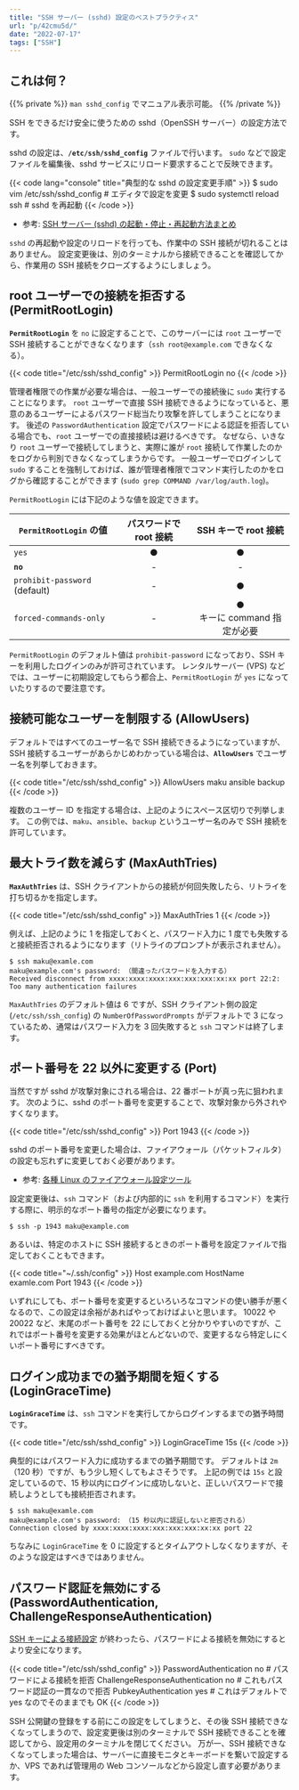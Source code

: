 ```yaml
---
title: "SSH サーバー (sshd) 設定のベストプラクティス"
url: "p/42cmu5d/"
date: "2022-07-17"
tags: ["SSH"]
---
```


これは何？
----

{{% private %}}
`man sshd_config` でマニュアル表示可能。
{{% /private %}}

SSH をできるだけ安全に使うための sshd（OpenSSH サーバー）の設定方法です。

sshd の設定は、__`/etc/ssh/sshd_config`__ ファイルで行います。
`sudo` などで設定ファイルを編集後、sshd サービスにリロード要求することで反映できます。

{{< code lang="console" title="典型的な sshd の設定変更手順" >}}
$ sudo vim /etc/ssh/sshd_config  # エディタで設定を変更
$ sudo systemctl reload ssh      # sshd を再起動
{{< /code >}}

- 参考: [SSH サーバー (sshd) の起動・停止・再起動方法まとめ](/p/9gs3cmu/)

`sshd` の再起動や設定のリロードを行っても、作業中の SSH 接続が切れることはありません。
設定変更後は、別のターミナルから接続できることを確認してから、作業用の SSH 接続をクローズするようにしましょう。


root ユーザーでの接続を拒否する (PermitRootLogin)
----

__`PermitRootLogin`__ を `no` に設定することで、このサーバーには `root` ユーザーで SSH 接続することができなくなります（`ssh root@example.com` できなくなる）。

{{< code title="/etc/ssh/sshd_config" >}}
PermitRootLogin no
{{< /code >}}

管理者権限での作業が必要な場合は、一般ユーザーでの接続後に `sudo` 実行することになります。
`root` ユーザーで直接 SSH 接続できるようになっていると、悪意のあるユーザーによるパスワード総当たり攻撃を許してしまうことになります。
後述の `PasswordAuthentication` 設定でパスワードによる認証を拒否している場合でも、`root` ユーザーでの直接接続は避けるべきです。
なぜなら、いきなり `root` ユーザーで接続してしまうと、実際に誰が `root` 接続して作業したのかをログから判別できなくなってしまうからです。
一般ユーザーでログインして `sudo` することを強制しておけば、誰が管理者権限でコマンド実行したのかをログから確認することができます (`sudo grep COMMAND /var/log/auth.log`)。

`PermitRootLogin` には下記のような値を設定できます。

| `PermitRootLogin` の値 | パスワードで root 接続 | SSH キーで root 接続 |
| ---- | :--: | :--: |
| `yes` | ● | ● |
| __`no`__ | - | - |
| `prohibit-password` (default) | - | ● |
| `forced-commands-only` | - | ●<br>キーに command 指定が必要 |

`PermitRootLogin` のデフォルト値は `prohibit-password` になっており、SSH キーを利用したログインのみが許可されています。
レンタルサーバー (VPS) などでは、ユーザーに初期設定してもらう都合上、`PermitRootLogin` が `yes` になっていたりするので要注意です。


接続可能なユーザーを制限する (AllowUsers)
----

デフォルトではすべてのユーザー名で SSH 接続できるようになっていますが、SSH 接続するユーザーがあらかじめわかっている場合は、__`AllowUsers`__ でユーザー名を列挙しておきます。

{{< code title="/etc/ssh/sshd_config" >}}
AllowUsers  maku ansible backup
{{< /code >}}

複数のユーザー ID を指定する場合は、上記のようにスペース区切りで列挙します。
この例では、`maku`、`ansible`、`backup` というユーザー名のみで SSH 接続を許可しています。


最大トライ数を減らす (MaxAuthTries)
----

__`MaxAuthTries`__ は、SSH クライアントからの接続が何回失敗したら、リトライを打ち切るかを指定します。

{{< code title="/etc/ssh/sshd_config" >}}
MaxAuthTries 1
{{< /code >}}

例えば、上記のように 1 を指定しておくと、パスワード入力に 1 度でも失敗すると接続拒否されるようになります（リトライのプロンプトが表示されません）。

```console
$ ssh maku@examle.com
maku@example.com's password: （間違ったパスワードを入力する）
Received disconnect from xxxx:xxxx:xxxx:xxx:xxx:xxx:xx:xx port 22:2: Too many authentication failures
```

`MaxAuthTries` のデフォルト値は 6 ですが、SSH クライアント側の設定 (`/etc/ssh/ssh_config`) の `NumberOfPasswordPrompts` がデフォルトで 3 になっているため、通常はパスワード入力を 3 回失敗すると `ssh` コマンドは終了します。


ポート番号を 22 以外に変更する (Port)
----

当然ですが sshd が攻撃対象にされる場合は、22 番ポートが真っ先に狙われます。
次のように、sshd のポート番号を変更することで、攻撃対象から外されやすくなります。

{{< code title="/etc/ssh/sshd_config" >}}
Port 1943
{{< /code >}}

sshd のポート番号を変更した場合は、ファイアウォール（パケットフィルタ）の設定も忘れずに変更しておく必要があります。

- 参考: [各種 Linux のファイアウォール設定ツール](/p/ceow5cj/)

設定変更後は、`ssh` コマンド（および内部的に `ssh` を利用するコマンド）を実行する際に、明示的なポート番号の指定が必要になります。

```console
$ ssh -p 1943 maku@example.com
```

あるいは、特定のホストに SSH 接続するときのポート番号を設定ファイルで指定しておくこともできます。

{{< code title="~/.ssh/config" >}}
Host example.com
    HostName examle.com
    Port 1943
{{< /code >}}

いずれにしても、ポート番号を変更するといろいろなコマンドの使い勝手が悪くなるので、この設定は余裕があればやっておけばよいと思います。
10022 や 20022 など、末尾のポート番号を 22 にしておくと分かりやすいのですが、これではポート番号を変更する効果がほとんどないので、変更するなら特定しにくいポート番号にすべきです。


ログイン成功までの猶予期間を短くする (LoginGraceTime)
----

__`LoginGraceTime`__ は、`ssh` コマンドを実行してからログインするまでの猶予時間です。

{{< code title="/etc/ssh/sshd_config" >}}
LoginGraceTime 15s
{{< /code >}}

典型的にはパスワード入力に成功するまでの猶予期間です。
デフォルトは `2m`（120 秒）ですが、もう少し短くしてもよさそうです。
上記の例では `15s` と設定しているので、15 秒以内にログインに成功しないと、正しいパスワードで接続しようとしても接続拒否されます。

```console
$ ssh maku@examle.com
maku@example.com's password: （15 秒以内に認証しないと拒否される）
Connection closed by xxxx:xxxx:xxxx:xxx:xxx:xxx:xx:xx port 22
```

ちなみに `LoginGraceTime` を 0 に設定するとタイムアウトしなくなりますが、そのような設定はすべきではありません。


パスワード認証を無効にする (PasswordAuthentication, ChallengeResponseAuthentication)
----

[SSH キーによる接続設定](/p/2mzbmw8/) が終わったら、パスワードによる接続を無効にするとより安全になります。

{{< code title="/etc/ssh/sshd_config" >}}
PasswordAuthentication no           # パスワードによる接続を拒否
ChallengeResponseAuthentication no  # これもパスワード認証の一貫なので拒否
PubkeyAuthentication yes  # これはデフォルトで yes なのでそのままでも OK
{{< /code >}}

SSH 公開鍵の登録をする前にこの設定をしてしまうと、その後 SSH 接続できなくなってしまうので、設定変更後は別のターミナルで SSH 接続できることを確認してから、設定用のターミナルを閉じてください。
万が一、SSH 接続できなくなってしまった場合は、サーバーに直接モニタとキーボードを繋いで設定するか、VPS であれば管理用の Web コンソールなどから設定し直す必要があります。


